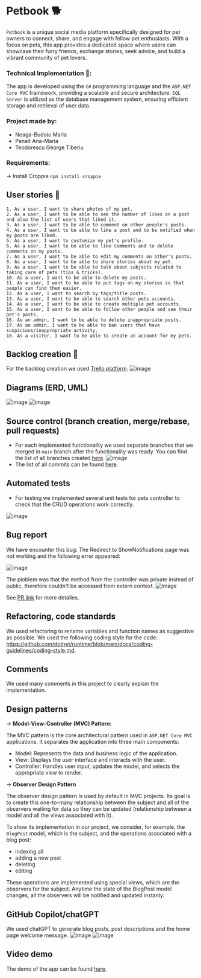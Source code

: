 # Petbook :dog2:

`Petbook` is a unique social media platform specifically designed for pet owners to connect, share, and engage with fellow pet enthusiasts. With a focus on pets, this app provides a dedicated space where users can showcase their furry friends, exchange stories, seek advice, and build a vibrant community of pet lovers.


### Technical Implementation  :wrench::
The app is developed using the `C#` programming language and the `ASP.NET Core MVC` framework, providing a scalable and secure architecture. `SQL Server` is utilized as the database management system, ensuring efficient storage and retrieval of user data.

### Project made by:

- Neaga-Budoiu Maria
- Panait Ana-Maria
- Teodorescu George Tiberiu

### Requirements:
-> Install Croppie
`npm install croppie`


## User stories :raising_hand:
    1. As a user, I want to share photos of my pet.
    2. As a user, I want to be able to see the number of likes on a post and also the list of users that liked it.
    3. As a user, I want to be able to comment on other people's posts.
    4. As a user, I want to be able to like a post and to be notified when my posts are liked.
    5. As a user, I want to customize my pet's profile.
    6. As a user, I want to be able to like comments and to delete comments on my posts.
    7. As a user, I want to be able to edit my comments on other's posts.
    8. As a user, I want to be able to share stories about my pet.
    9. As a user, I want to be able to talk about subjects related to taking care of pets (tips & tricks).
    10. As a user, I want to be able to delete my posts.
    11. As a user, I want to be able to put tags on my stories so that people can find them easier.
    12. As a user, I want to search by tags/title posts.
    13. As a user, I want to be able to search other pets accounts.
    14. As a user, I want to be able to create multiple pet accounts.
    15. As a user, I want to be able to follow other people and see their pet's posts.
    16. As an admin, I want to be able to delete inappropriate posts.
    17. As an admin, I want to be able to ban users that have suspicious/inappropriate activity.
    18. As a visitor, I want to be able to create an account for my pets.

## Backlog creation :page_with_curl:
For the backlog creation we used [Trello platform](https://trello.com/b/4mMTerl6/petbook).
![image](https://github.com/anamariapanait10/Petbook/blob/main/Trello.png)

## Diagrams (ERD, UML)

![image](https://github.com/anamariapanait10/Petbook/blob/main/ERD.jpg)
![image](https://github.com/anamariapanait10/Petbook/blob/main/UML.png)

## Source control (branch creation, merge/rebase, pull requests)

- For each implemented functionality we used separate branches that we merged in `main` branch after
the functionality was ready. You can find the list of all branches created [here](https://github.com/anamariapanait10/Petbook/branches).
![image](https://github.com/anamariapanait10/Petbook/blob/main/Branches.png)
- The list of all commits can be found [here](https://github.com/anamariapanait10/Petbook/commits/main).

## Automated tests
- For testing we implemented several unit tests for pets controller to check that the CRUD operations work correctly.

![image](https://github.com/anamariapanait10/Petbook/blob/main/automated_tests.jpeg)

## Bug report
We have encounter this bug: The Redirect to ShowNotifications page was not working and the 
following error appeared:

![image](https://github.com/anamariapanait10/Petbook/blob/main/BugReport1.png)

The ploblem was that the method from the controller was private instead of public, therefore couldn't be accessed from extern context.
![image](https://github.com/anamariapanait10/Petbook/blob/main/BugReport2.png)

See [PR link](https://github.com/anamariapanait10/Petbook/pull/22) for more detailes.

## Refactoring, code standards
We used refactoring to rename variables and function names as suggestive as possible. We used the following coding style
for the code: https://github.com/dotnet/runtime/blob/main/docs/coding-guidelines/coding-style.md.

## Comments
We used many comments in this project to clearly explain the implementation.

## Design patterns
-> **Model-View-Controller (MVC) Pattern:**

The MVC pattern is the core architectural pattern used in `ASP.NET Core MVC` applications. It separates the application into three main components:

- Model: Represents the data and business logic of the application.
- View: Displays the user interface and interacts with the user.
- Controller: Handles user input, updates the model, and selects the appropriate view to render.

-> **Observer Design Pattern**

The observer design pattern is used by default in MVC projects. 
Its goal is to create this one-to-many relationship between the subject and all of the observers waiting for data so they can be updated 
(relationship between a model and all the views associated with it). 

To show its implementation in our project, we consider, for example, the `BlogPost` model, which is the subject, and the operations associated with a blog post: 
- indexing all
- adding a new post
- deleting 
- editing

These operations are implemented using special views, which are the observers for the subject. Anytime the state of the BlogPost model changes, 
all the observers will be notified and updated instanly.

## GitHub Copilot/chatGPT
We used chatGPT to generate blog posts, post descriptions and the home page welcome message.
![image](https://github.com/anamariapanait10/Petbook/blob/main/home_page_message.png)
![image](https://github.com/anamariapanait10/Petbook/blob/main/blogposts.png)

## Video demo
The demo of the app can be found [here](https://clipchamp.com/watch/wjEAuSDg97g).
